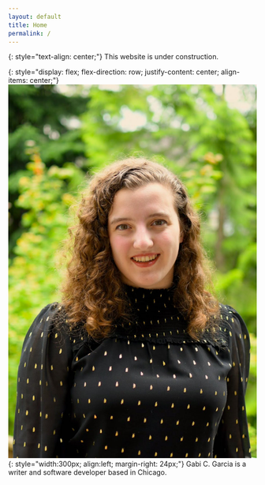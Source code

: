 ```yaml
---
layout: default
title: Home
permalink: /
---
```


{: style="text-align: center;"}
This website is under construction.

{: style="display: flex; flex-direction: row; justify-content: center; align-items: center;"}
![Gabi C. Garcia](/assets/images/headshot.JPG){: style="width:300px; align:left; margin-right: 24px;"}
Gabi C. Garcia is a writer and software developer based in Chicago.